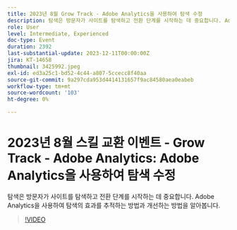 ```yaml
---
title: 2023년 8월 Grow Track - Adobe Analytics을 사용하여 탐색 수정
description: 탐색은 방문자가 사이트를 탐색하고 전환 단계를 시작하는 데 중요합니다. Adobe Analytics을 사용하여 탐색의 효과를 추적하는 방법과 개선하는 방법을 알아봅니다.
role: User
level: Intermediate, Experienced
doc-type: Event
duration: 2392
last-substantial-update: 2023-12-11T00:00:00Z
jira: KT-14658
thumbnail: 3425992.jpeg
exl-id: ed3a25c1-bd52-4c44-a807-5ccecc8f40aa
source-git-commit: 9a297cda953d4414131657f9ac84580aea0eabeb
workflow-type: tm+mt
source-wordcount: '103'
ht-degree: 0%

---
```


# 2023년 8월 스킬 교환 이벤트 - Grow Track - Adobe Analytics: Adobe Analytics을 사용하여 탐색 수정

탐색은 방문자가 사이트를 탐색하고 전환 단계를 시작하는 데 중요합니다. Adobe Analytics을 사용하여 탐색의 효과를 추적하는 방법과 개선하는 방법을 알아봅니다.

>[!VIDEO](https://video.tv.adobe.com/v/3425992/?learn=on)
